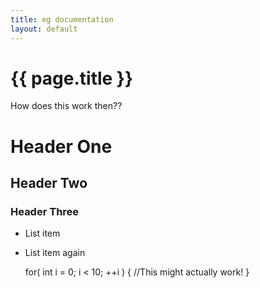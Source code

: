 ```yaml
---
title: eg documentation
layout: default
---
```


# {{ page.title }}

How does this work then??

# Header One
## Header Two
### Header Three

- List item
- List item again

    for( int i = 0; i < 10; ++i )
    {
        //This might actually work!
    }
